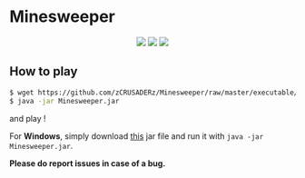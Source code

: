 # Minesweeper

<p align="middle">
  <img src="../master/images/Minesweeper.png" />  
  <img src="../master/images/Minesweeper-2.png" /> 
  <img src="../master/images/Minesweeper-3.png" /> 
</p>

## How to play

```sh
$ wget https://github.com/zCRUSADERz/Minesweeper/raw/master/executable/Minesweeper.jar
$ java -jar Minesweeper.jar
```

and play !

For **Windows**, simply download [this](https://github.com/zCRUSADERz/Minesweeper/raw/master/executable/Minesweeper.jar) jar file and run it with `java -jar Minesweeper.jar`.

**Please do report issues in case of a bug.**